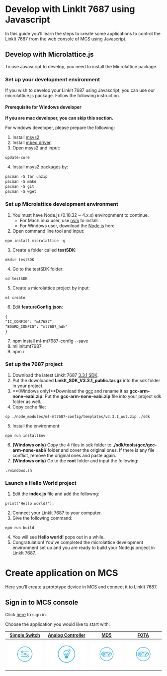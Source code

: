 # Develop with LinkIt 7687 using Javascript

In this guide you’ll learn the steps to create some applications to control the LinkIt 7687 from the web console of MCS using Javascript.


## Develop with Microlattice.js

To use Javascript to develop, you need to install the Microlattice package.

### Set up your development environment

If you wish to develop your LinkIt 7687 using Javascript, you can use our microlattice.js package.
Follow the following instruction.

#### Prerequisite for Windows developer

**If you are mac developer, you can skip this section.**

For windows developer, please prepare the following:
1. Install [msys2](https://msys2.github.io/).
2. Install [mbed driver](https://developer.mbed.org/handbook/Windows-serial-configuration).
3. Open msys2 and input:
```
update-core
```

4. Install msys2 packages by:
```
pacman -S tar unzip
pacman -S make
pacman -S git
pacman -S wget
```

### Set up Microlattice development environment

1. You must have Node.js (0.10.32 ~ 4.x.x) enviropnment to continue.
    * For Mac/Linux user, use [nvm](https://github.com/creationix/nvm) to install.
    * For Windows user, download the [Node.js](https://nodejs.org/en/) here.
2. Open command line tool and input:
```
npm install microlattice -g
```

3. Create a folder called **testSDK**:
```
mkdir testSDK
```

4. Go to the testSDK folder:
```
cd testSDK
```

5. Create a microlattice project by input:
```
ml create
```

6. Edit **featureConfig.json**:
```
{
"IC_CONFIG": "mt7687",
"BOARD_CONFIG": "mt7687_hdk"
}
```

7. npm install ml-mt7687-config --save
8. ml init:mt7687
9. npm i

### Set up the 7687 project

1. Download the latest LinkIt 7687 [3.3.1 SDK](https://cdn.mediatek.com/download_page/index.html?platform=RTOS&version=v3.3.1&filename=LinkIt_SDK_V3.3.1_public.tar.gz).
2. Put the downloaded **LinkIt_SDK_V3.3.1_public.tar.gz** into the sdk folder in your project.
3. **(Windows only)**Download the [gcc](https://launchpad.net/gcc-arm-embedded/4.8/4.8-2014-q3-update/+download/gcc-arm-none-eabi-4_8-2014q3-20140805-win32.zip) and rename it as **gcc-arm-none-eabi.zip**. Put the **gcc-arm-none-eabi.zip** file into your project sdk folder as well.
4. Copy cache file:
```
cp ./node_modules/ml-mt7687-config/templates/v3.3.1_out.zip ./sdk
```

5. Install the environment:
```
npm run installEnv
```

6. **(Windows only)** Copy the 4 files in sdk folder to **./sdk/tools/gcc/gcc-arm-none-eabi/** folder and cover the original ones. If there is any file conflict, remove the original ones and paste again.
7. **(Windows only)** Go to the **root** folder and input the following:
```
./windows.sh
```


### Launch a Hello World project

1. Edit the **index.js** file and add the followng:
```
print('Hello world!');
```

2. Connect your LinkIt 7687 to your computer.
3. Give the following command:
```
npm run build
```

4. You will see **Hello world!** pops out in a while.
5. Congratulation! You've completed the microlattice development environment set up and you are ready to build your Node.js project in LinkIt 7687.



# Create application on MCS
Here you’ll create a prototype device in MCS and connect it to LinkIt 7687.

## Sign in to MCS console
Click [here](https://mcs.mediatek.com/oauth/en/login) to sign in.



Choose the application you would like to start with:

| [Simple Switch](../tutorial/7688_led_tutorial) | [Analog Controller ](../tutorial/7688_analog_tutorial) | [MD5](../tutorial/7688_gamepad_tutorial)| [FOTA](../tutorial/7688_fota_tutorial)|
| -- | -- | -- | -- |
|[![](../images/Linkit_ONE/img_linkitone_25.png)](../tutorial/7688_led_tutorial)|[![](../images/Linkit_ONE/img_linkitone_26.png)](../tutorial/7688_analog_tutorial)|[![](../images/7688/img_7688_32.png)](../tutorial/7688_gamepad_tutorial)|[![](../images/7688/img_7688_32.png)](../tutorial/7688_gamepad_tutorial)|




